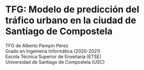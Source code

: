 # TFG: Modelo de predicción del tráfico urbano en la ciudad de Santiago de Compostela

TFG de Alberto Pampín Pérez\
Grado en Ingeniería Informática (2020-2021)\
Escola Técnica Superior de Enxeñaría (ETSE)\
Universidad de Santiago de Compostela (USC)
